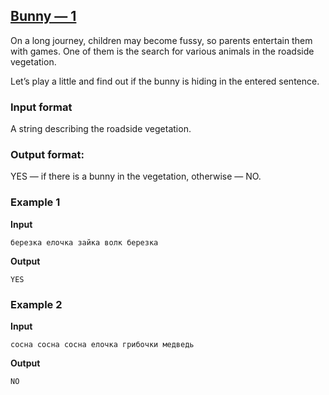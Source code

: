 ## [Bunny — 1](../../../solutions/2.2/22_h.py)

On a long journey, children may become fussy, so parents entertain them with games. One of them is the search for various animals in the roadside vegetation.

Let’s play a little and find out if the bunny is hiding in the entered sentence.

### Input format

A string describing the roadside vegetation.

### Output format:

YES — if there is a bunny in the vegetation, otherwise — NO.

### Example 1

**Input**
```plaintext
березка елочка зайка волк березка
```

**Output**
```plaintext
YES
```

### Example 2

**Input**
```plaintext
сосна сосна сосна елочка грибочки медведь
```

**Output**
```plaintext
NO
```